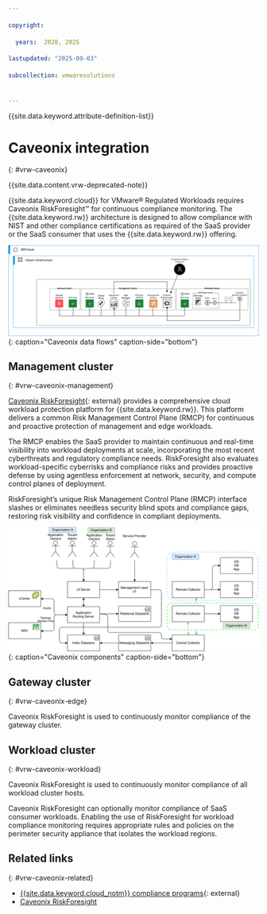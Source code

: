 ```yaml
---

copyright:

  years:  2020, 2025

lastupdated: "2025-09-03"

subcollection: vmwaresolutions


---
```


{{site.data.keyword.attribute-definition-list}}

# Caveonix integration
{: #vrw-caveonix}

{{site.data.content.vrw-deprecated-note}}

{{site.data.keyword.cloud}} for VMware® Regulated Workloads requires Caveonix RiskForesight™ for continuous compliance monitoring. The {{site.data.keyword.rw}} architecture is designed to allow compliance with NIST and other compliance certifications as required of the SaaS provider or the SaaS consumer that uses the {{site.data.keyword.rw}} offering.

![Caveonix data flows](../../images/vrw-v2-caveonix-2.svg "Caveonix data flows"){: caption="Caveonix data flows" caption-side="bottom"}

## Management cluster
{: #vrw-caveonix-management}

[Caveonix RiskForesight](https://caveonix.com/){: external} provides a comprehensive cloud workload protection platform for {{site.data.keyword.rw}}. This platform delivers a common Risk Management Control Plane (RMCP) for continuous and proactive protection of management and edge workloads.

The RMCP enables the SaaS provider to maintain continuous and real-time visibility into workload deployments at scale, incorporating the most recent cyberthreats and regulatory compliance needs. RiskForesight also evaluates workload-specific cyberrisks and compliance risks and provides proactive defense by using agentless enforcement at network, security, and compute control planes of deployment.

RiskForesight’s unique Risk Management Control Plane (RMCP) interface slashes or eliminates needless security blind spots and compliance gaps, restoring risk visibility and confidence in compliant deployments.

![{{site.data.keyword.rw}} - Caveonix components](../../images/caveonix-app-components.svg "Caveonix components"){: caption="Caveonix components" caption-side="bottom"}

## Gateway cluster
{: #vrw-caveonix-edge}

Caveonix RiskForesight is used to continuously monitor compliance of the gateway cluster.

## Workload cluster
{: #vrw-caveonix-workload}

Caveonix RiskForesight is used to continuously monitor compliance of all workload cluster hosts.

Caveonix RiskForesight can optionally monitor compliance of SaaS consumer workloads. Enabling the use of RiskForesight for workload compliance monitoring requires appropriate rules and policies on the perimeter security appliance that isolates the workload regions.

## Related links
{: #vrw-caveonix-related}

* [{{site.data.keyword.cloud_notm}} compliance programs](https://www.ibm.com/products/cloud/compliance){: external}
* [Caveonix RiskForesight](/docs/vmwaresolutions?topic=vmwaresolutions-caveonix_considerations)
